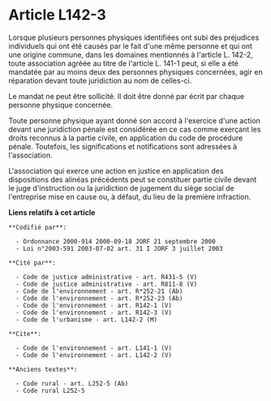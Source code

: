 # Article L142-3

Lorsque plusieurs personnes physiques identifiées ont subi des préjudices individuels qui ont été causés par le fait d'une
même personne et qui ont une origine commune, dans les domaines mentionnés à l'article L. 142-2, toute association agréée au
titre de l'article L. 141-1 peut, si elle a été mandatée par au moins deux des personnes physiques concernées, agir en
réparation devant toute juridiction au nom de celles-ci. 

Le mandat ne peut être sollicité. Il doit être donné par écrit par chaque personne physique concernée. 

Toute personne physique ayant donné son accord à l'exercice d'une action devant une juridiction pénale est considérée en ce
cas comme exerçant les droits reconnus à la partie civile, en application du code de procédure pénale. Toutefois, les
significations et notifications sont adressées à l'association. 

L'association qui exerce une action en justice en application des dispositions des alinéas précédents peut se constituer
partie civile devant le juge d'instruction ou la juridiction de jugement du siège social de l'entreprise mise en cause ou, à
défaut, du lieu de la première infraction.

**Liens relatifs à cet article**

	**Codifié par**:

	  - Ordonnance 2000-914 2000-09-18 JORF 21 septembre 2000
	  - Loi n°2003-591 2003-07-02 art. 31 I JORF 3 juillet 2003

	**Cité par**:

	  - Code de justice administrative - art. R431-5 (V)
	  - Code de justice administrative - art. R811-8 (V)
	  - Code de l'environnement - art. R*252-21 (Ab)
	  - Code de l'environnement - art. R*252-23 (Ab)
	  - Code de l'environnement - art. R142-1 (V)
	  - Code de l'environnement - art. R142-3 (V)
	  - Code de l'urbanisme - art. L142-2 (M)

	**Cite**:

	  - Code de l'environnement - art. L141-1 (V)
	  - Code de l'environnement - art. L142-2 (V)

	**Anciens textes**:

	  - Code rural - art. L252-5 (Ab)
	  - Code rural L252-5

